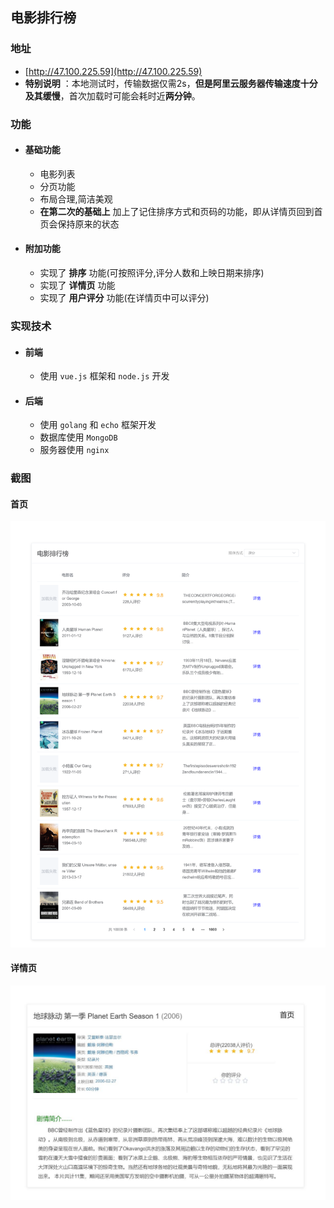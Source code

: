 ## 电影排行榜



### 地址

- [http://47.100.225.59](http://47.100.225.59) 
- **特别说明** ：本地测试时，传输数据仅需2s，**但是阿里云服务器传输速度十分及其缓慢**，首次加载时可能会耗时近**两分钟**。



### 功能

- #### 基础功能
  - 电影列表
  - 分页功能
  - 布局合理,简洁美观
  - **在第二次的基础上** 加上了记住排序方式和页码的功能，即从详情页回到首页会保持原来的状态

- #### 附加功能
  - 实现了 **排序** 功能(可按照评分,评分人数和上映日期来排序)
  - 实现了 **详情页** 功能
  - 实现了 **用户评分** 功能(在详情页中可以评分)



### 实现技术

- #### 前端
  - 使用 `vue.js` 框架和 `node.js` 开发

- #### 后端
  - 使用 `golang` 和 `echo` 框架开发
  - 数据库使用 `MongoDB` 
  - 服务器使用 `nginx` 



### 截图

#### 首页

![home](./home.png)

#### 详情页

![detail](./detail.jpg)

